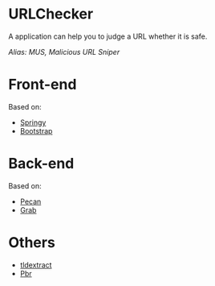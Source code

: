 # URLChecker

A application can help you to judge a URL whether it is safe.

*Alias: MUS, Malicious URL Sniper*

# Front-end 

Based on:
- [Springy](https://github.com/dhotson/springy/)
- [Bootstrap](https://github.com/twbs/bootstrap)

# Back-end

Based on:
- [Pecan](https://github.com/pecan/pecan)
- [Grab](https://github.com/lorien/grab)

# Others

- [tldextract](https://github.com/john-kurkowski/tldextract)
- [Pbr](https://github.com/openstack-dev/pbr)
